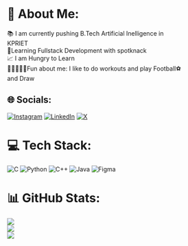 # 💫 About Me:
📚 I am currently pushing B.Tech Artificial Inelligence in<br>KPRIET<br>🧠Learning Fullstack Development with spotknack<br>📈 I am Hungry to Learn<br>🏋🏼‍♀️💪🏼Fun about me: I like to do workouts and play Football⚽<br>and Draw


## 🌐 Socials:
[![Instagram](https://img.shields.io/badge/Instagram-%23E4405F.svg?logo=Instagram&logoColor=white)](https://instagram.com/ig_jeeva) [![LinkedIn](https://img.shields.io/badge/LinkedIn-%230077B5.svg?logo=linkedin&logoColor=white)](https://linkedin.com/in/jeevanantham-s-183051253) [![X](https://img.shields.io/badge/X-black.svg?logo=X&logoColor=white)](https://x.com/.) 

# 💻 Tech Stack:
![C](https://img.shields.io/badge/c-%2300599C.svg?style=for-the-badge&logo=c&logoColor=white) ![Python](https://img.shields.io/badge/python-3670A0?style=for-the-badge&logo=python&logoColor=ffdd54) ![C++](https://img.shields.io/badge/c++-%2300599C.svg?style=for-the-badge&logo=c%2B%2B&logoColor=white) ![Java](https://img.shields.io/badge/java-%23ED8B00.svg?style=for-the-badge&logo=openjdk&logoColor=white) ![Figma](https://img.shields.io/badge/figma-%23F24E1E.svg?style=for-the-badge&logo=figma&logoColor=white)
# 📊 GitHub Stats:
![](https://github-readme-stats.vercel.app/api?username=jeeva042426&theme=dark&hide_border=false&include_all_commits=false&count_private=false)<br/>
![](https://github-readme-streak-stats.herokuapp.com/?user=jeeva042426&theme=dark&hide_border=false)<br/>
![](https://github-readme-stats.vercel.app/api/top-langs/?username=jeeva042426&theme=dark&hide_border=false&include_all_commits=false&count_private=false&layout=compact)

<!-- Proudly created with GPRM ( https://gprm.itsvg.in ) -->
